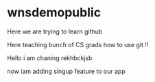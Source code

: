 # wnsdemopublic
Here we are trying to learn github 

Here teaching bunch of CS grads how to use git !!

Hello i am chaning rekhbckjsb

now iam adding singup feature to our app 
